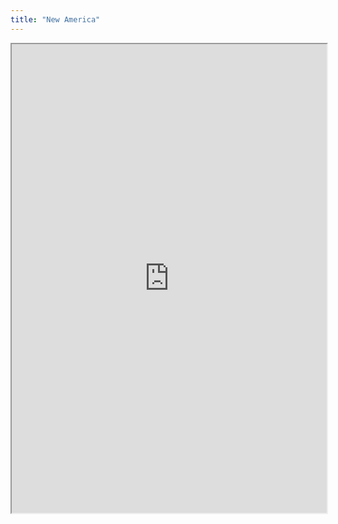 ```yaml
---
title: "New America"
---
```



<iframe height="750" width="100%" src="https://ewelton.github.io/ktest/wiki.html#New%20America"></iframe>

